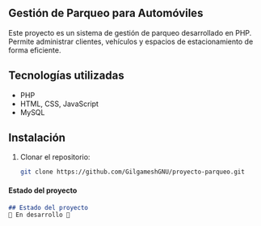 ## Gestión de Parqueo para Automóviles
Este proyecto es un sistema de gestión de parqueo desarrollado en PHP. 
Permite administrar clientes, vehículos y espacios de estacionamiento de forma eficiente.
## Tecnologías utilizadas
- PHP
- HTML, CSS, JavaScript
- MySQL
## Instalación
1. Clonar el repositorio:
   ```bash
   git clone https://github.com/GilgameshGNU/proyecto-parqueo.git

#### Estado del proyecto 
```markdown
## Estado del proyecto
🚧 En desarrollo 🚧
